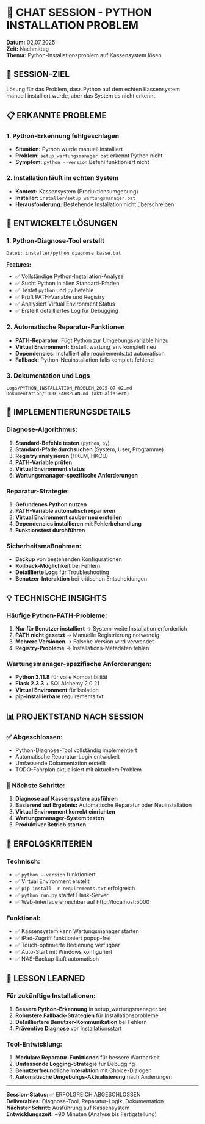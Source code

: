 # 💬 CHAT SESSION - PYTHON INSTALLATION PROBLEM
**Datum:** 02.07.2025  
**Zeit:** Nachmittag  
**Thema:** Python-Installationsproblem auf Kassensystem lösen

## 🎯 SESSION-ZIEL
Lösung für das Problem, dass Python auf dem echten Kassensystem manuell installiert wurde, aber das System es nicht erkennt.

## 📋 ERKANNTE PROBLEME

### **1. Python-Erkennung fehlgeschlagen**
- **Situation:** Python wurde manuell installiert
- **Problem:** `setup_wartungsmanager.bat` erkennt Python nicht
- **Symptom:** `python --version` Befehl funktioniert nicht

### **2. Installation läuft im echten System**
- **Kontext:** Kassensystem (Produktionsumgebung)
- **Installer:** `installer/setup_wartungsmanager.bat`
- **Herausforderung:** Bestehende Installation nicht überschreiben

## 🔧 ENTWICKELTE LÖSUNGEN

### **1. Python-Diagnose-Tool erstellt**
```
Datei: installer/python_diagnose_kasse.bat
```

**Features:**
- ✅ Vollständige Python-Installation-Analyse
- ✅ Sucht Python in allen Standard-Pfaden
- ✅ Testet `python` und `py` Befehle
- ✅ Prüft PATH-Variable und Registry
- ✅ Analysiert Virtual Environment Status
- ✅ Erstellt detailliertes Log für Debugging

### **2. Automatische Reparatur-Funktionen**
- **PATH-Reparatur:** Fügt Python zur Umgebungsvariable hinzu
- **Virtual Environment:** Erstellt wartung_env komplett neu
- **Dependencies:** Installiert alle requirements.txt automatisch
- **Fallback:** Python-Neuinstallation falls komplett fehlend

### **3. Dokumentation und Logs**
```
Logs/PYTHON_INSTALLATION_PROBLEM_2025-07-02.md
Dokumentation/TODO_FAHRPLAN.md (aktualisiert)
```

## 🚀 IMPLEMENTIERUNGSDETAILS

### **Diagnose-Algorithmus:**
1. **Standard-Befehle testen** (`python`, `py`)
2. **Standard-Pfade durchsuchen** (System, User, Programme)
3. **Registry analysieren** (HKLM, HKCU)
4. **PATH-Variable prüfen**
5. **Virtual Environment status**
6. **Wartungsmanager-spezifische Anforderungen**

### **Reparatur-Strategie:**
1. **Gefundenes Python nutzen**
2. **PATH-Variable automatisch reparieren**
3. **Virtual Environment sauber neu erstellen**
4. **Dependencies installieren mit Fehlerbehandlung**
5. **Funktionstest durchführen**

### **Sicherheitsmaßnahmen:**
- **Backup** von bestehenden Konfigurationen
- **Rollback-Möglichkeit** bei Fehlern
- **Detaillierte Logs** für Troubleshooting
- **Benutzer-Interaktion** bei kritischen Entscheidungen

## 💡 TECHNISCHE INSIGHTS

### **Häufige Python-PATH-Probleme:**
1. **Nur für Benutzer installiert** → System-weite Installation erforderlich
2. **PATH nicht gesetzt** → Manuelle Registrierung notwendig
3. **Mehrere Versionen** → Falsche Version wird verwendet
4. **Registry-Probleme** → Installations-Metadaten fehlen

### **Wartungsmanager-spezifische Anforderungen:**
- **Python 3.11.8** für volle Kompatibilität
- **Flask 2.3.3** + SQLAlchemy 2.0.21
- **Virtual Environment** für Isolation
- **pip-installierbare** requirements.txt

## 📊 PROJEKTSTAND NACH SESSION

### **✅ Abgeschlossen:**
- Python-Diagnose-Tool vollständig implementiert
- Automatische Reparatur-Logik entwickelt
- Umfassende Dokumentation erstellt
- TODO-Fahrplan aktualisiert mit aktuellem Problem

### **🔄 Nächste Schritte:**
1. **Diagnose auf Kassensystem ausführen**
2. **Basierend auf Ergebnis:** Automatische Reparatur oder Neuinstallation
3. **Virtual Environment korrekt einrichten**
4. **Wartungsmanager-System testen**
5. **Produktiver Betrieb starten**

## 🎯 ERFOLGSKRITERIEN

### **Technisch:**
- ✅ `python --version` funktioniert
- ✅ Virtual Environment erstellt
- ✅ `pip install -r requirements.txt` erfolgreich
- ✅ `python run.py` startet Flask-Server
- ✅ Web-Interface erreichbar auf http://localhost:5000

### **Funktional:**
- ✅ Kassensystem kann Wartungsmanager starten
- ✅ iPad-Zugriff funktioniert popup-frei
- ✅ Touch-optimierte Bedienung verfügbar
- ✅ Auto-Start mit Windows konfiguriert
- ✅ NAS-Backup läuft automatisch

## 📝 LESSON LEARNED

### **Für zukünftige Installationen:**
1. **Bessere Python-Erkennung** in setup_wartungsmanager.bat
2. **Robustere Fallback-Strategien** für Installationsprobleme
3. **Detailliertere Benutzer-Kommunikation** bei Fehlern
4. **Präventive Diagnose** vor Installationsstart

### **Tool-Entwicklung:**
1. **Modulare Reparatur-Funktionen** für bessere Wartbarkeit
2. **Umfassende Logging-Strategie** für Debugging
3. **Benutzerfreundliche Interaktion** mit Choice-Dialogen
4. **Automatische Umgebungs-Aktualisierung** nach Änderungen

---

**Session-Status:** ✅ ERFOLGREICH ABGESCHLOSSEN  
**Deliverables:** Diagnose-Tool, Reparatur-Logik, Dokumentation  
**Nächster Schritt:** Ausführung auf Kassensystem  
**Entwicklungszeit:** ~90 Minuten (Analyse bis Fertigstellung)
